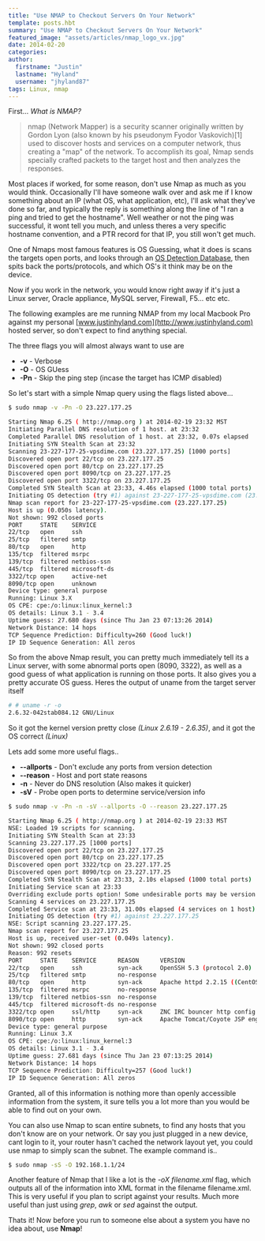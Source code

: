 ```yaml
---
title: "Use NMAP to Checkout Servers On Your Network"
template: posts.hbt
summary: "Use NMAP to Checkout Servers On Your Network"
featured_image: "assets/articles/nmap_logo_vx.jpg"
date: 2014-02-20
categories:
author:
  firstname: "Justin"
  lastname: "Hyland"
  username: "jhyland87"
tags: Linux, nmap
---
```

First... _What is NMAP?_
> nmap (Network Mapper) is a security scanner originally written by Gordon Lyon (also known by his pseudonym Fyodor Vaskovich)[1] used to discover hosts and services on a computer network, thus creating a "map" of the network. To accomplish its goal, Nmap sends specially crafted packets to the target host and then analyzes the responses.

Most places if worked, for some reason, don't use Nmap as much as you would think. Occasionally I'll have someone walk over and ask me if I know something about an IP (what OS, what application, etc), I'll ask what they've done so far, and typically the reply is something along the line of "I ran a ping and tried to get the hostname". Well weather or not the ping was successful, it wont tell you much, and unless theres a very specific hostname convention, and a PTR record for that IP, you still won't get much.

One of Nmaps most famous features is OS Guessing, what it does is scans the targets open ports, and looks through an [OS Detection Database](https://svn.nmap.org/nmap/nmap-os-db), then spits back the ports/protocols, and which OS's it think may be on the device.  

Now if you work in the network, you would know right away if it's just a Linux server, Oracle appliance, MySQL server, Firewall, F5... etc etc.  

The following examples are me running NMAP from my local Macbook Pro against my personal [www.justinhyland.com](http://www.justinhyland.com) hosted server, so don't expect to find anything special.  

The three flags you will almost always want to use are

*   **-v** - Verbose
*   **-O** - OS GUess
*   **-Pn** - Skip the ping step (incase the target has ICMP disabled)

So let's start with a simple Nmap query using the flags listed above...

```bash
$ sudo nmap -v -Pn -O 23.227.177.25

Starting Nmap 6.25 ( http://nmap.org ) at 2014-02-19 23:32 MST
Initiating Parallel DNS resolution of 1 host. at 23:32
Completed Parallel DNS resolution of 1 host. at 23:32, 0.07s elapsed
Initiating SYN Stealth Scan at 23:32
Scanning 23-227-177-25-vpsdime.com (23.227.177.25) [1000 ports]
Discovered open port 22/tcp on 23.227.177.25
Discovered open port 80/tcp on 23.227.177.25
Discovered open port 8090/tcp on 23.227.177.25
Discovered open port 3322/tcp on 23.227.177.25
Completed SYN Stealth Scan at 23:33, 4.46s elapsed (1000 total ports)
Initiating OS detection (try #1) against 23-227-177-25-vpsdime.com (23.227.177.25)
Nmap scan report for 23-227-177-25-vpsdime.com (23.227.177.25)
Host is up (0.050s latency).
Not shown: 992 closed ports
PORT     STATE    SERVICE
22/tcp   open     ssh
25/tcp   filtered smtp
80/tcp   open     http
135/tcp  filtered msrpc
139/tcp  filtered netbios-ssn
445/tcp  filtered microsoft-ds
3322/tcp open     active-net
8090/tcp open     unknown
Device type: general purpose
Running: Linux 3.X
OS CPE: cpe:/o:linux:linux_kernel:3
OS details: Linux 3.1 - 3.4
Uptime guess: 27.680 days (since Thu Jan 23 07:13:26 2014)
Network Distance: 14 hops
TCP Sequence Prediction: Difficulty=260 (Good luck!)
IP ID Sequence Generation: All zeros
```

So from the above Nmap result, you can pretty much immediately tell its a Linux server, with some abnormal ports open (8090, 3322), as well as a good guess of what application is running on those ports. It also gives you a pretty accurate OS guess. Heres the output of uname from the target server itself

```bash
# # uname -r -o
2.6.32-042stab084.12 GNU/Linux
```

So it got the kernel version pretty close _(Linux 2.6.19 - 2.6.35)_, and it got the OS correct _(Linux)_

Lets add some more useful flags..
*   **--allports** - Don't exclude any ports from version detection
*   **--reason** - Host and port state reasons
*   **-n** - Never do DNS resolution (Also makes it quicker)
*   **-sV** - Probe open ports to determine service/version info

```bash
$ sudo nmap -v -Pn -n -sV --allports -O --reason 23.227.177.25

Starting Nmap 6.25 ( http://nmap.org ) at 2014-02-19 23:33 MST
NSE: Loaded 19 scripts for scanning.
Initiating SYN Stealth Scan at 23:33
Scanning 23.227.177.25 [1000 ports]
Discovered open port 22/tcp on 23.227.177.25
Discovered open port 80/tcp on 23.227.177.25
Discovered open port 3322/tcp on 23.227.177.25
Discovered open port 8090/tcp on 23.227.177.25
Completed SYN Stealth Scan at 23:33, 2.10s elapsed (1000 total ports)
Initiating Service scan at 23:33
Overriding exclude ports option! Some undesirable ports may be version scanned!
Scanning 4 services on 23.227.177.25
Completed Service scan at 23:33, 31.00s elapsed (4 services on 1 host)
Initiating OS detection (try #1) against 23.227.177.25
NSE: Script scanning 23.227.177.25.
Nmap scan report for 23.227.177.25
Host is up, received user-set (0.049s latency).
Not shown: 992 closed ports
Reason: 992 resets
PORT     STATE    SERVICE      REASON      VERSION
22/tcp   open     ssh          syn-ack     OpenSSH 5.3 (protocol 2.0)
25/tcp   filtered smtp         no-response
80/tcp   open     http         syn-ack     Apache httpd 2.2.15 ((CentOS))
135/tcp  filtered msrpc        no-response
139/tcp  filtered netbios-ssn  no-response
445/tcp  filtered microsoft-ds no-response
3322/tcp open     ssl/http     syn-ack     ZNC IRC bouncer http config 0.097 or later
8090/tcp open     http         syn-ack     Apache Tomcat/Coyote JSP engine 1.1
Device type: general purpose
Running: Linux 3.X
OS CPE: cpe:/o:linux:linux_kernel:3
OS details: Linux 3.1 - 3.4
Uptime guess: 27.681 days (since Thu Jan 23 07:13:25 2014)
Network Distance: 14 hops
TCP Sequence Prediction: Difficulty=257 (Good luck!)
IP ID Sequence Generation: All zeros
```

Granted, all of this information is nothing more than openly accessible information from the system, it sure tells you a lot more than you would be able to find out on your own.

You can also use Nmap to scan entire subnets, to find any hosts that you don't know are on your network. Or say you just plugged in a new device, cant login to it, your router hasn't cached the network layout yet, you could use nmap to simply scan the subnet. The example command is..
```bash
$ sudo nmap -sS -O 192.168.1.1/24
```

Another feature of Nmap that I like a lot is the _-oX filename.xml_ flag, which outputs all of the information into XML format in the filename filename.xml. This is very useful if you plan to script against your results. Much more useful than just using _grep_, _awk_ or _sed_ against the output.  

Thats it! Now before you run to someone else about a system you have no idea about, use **Nmap**!
